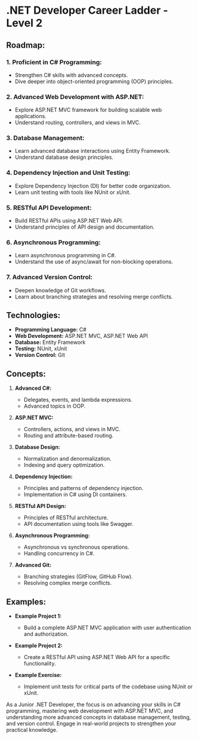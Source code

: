 # .NET Developer Career Ladder - Level 2

## Roadmap:

### 1. Proficient in C# Programming:
   - Strengthen C# skills with advanced concepts.
   - Dive deeper into object-oriented programming (OOP) principles.

### 2. Advanced Web Development with ASP.NET:
   - Explore ASP.NET MVC framework for building scalable web applications.
   - Understand routing, controllers, and views in MVC.

### 3. Database Management:
   - Learn advanced database interactions using Entity Framework.
   - Understand database design principles.

### 4. Dependency Injection and Unit Testing:
   - Explore Dependency Injection (DI) for better code organization.
   - Learn unit testing with tools like NUnit or xUnit.

### 5. RESTful API Development:
   - Build RESTful APIs using ASP.NET Web API.
   - Understand principles of API design and documentation.

### 6. Asynchronous Programming:
   - Learn asynchronous programming in C#.
   - Understand the use of async/await for non-blocking operations.

### 7. Advanced Version Control:
   - Deepen knowledge of Git workflows.
   - Learn about branching strategies and resolving merge conflicts.

## Technologies:

- **Programming Language:** C#
- **Web Development:** ASP.NET MVC, ASP.NET Web API
- **Database:** Entity Framework
- **Testing:** NUnit, xUnit
- **Version Control:** Git

## Concepts:

1. **Advanced C#:**
   - Delegates, events, and lambda expressions.
   - Advanced topics in OOP.

2. **ASP.NET MVC:**
   - Controllers, actions, and views in MVC.
   - Routing and attribute-based routing.

3. **Database Design:**
   - Normalization and denormalization.
   - Indexing and query optimization.

4. **Dependency Injection:**
   - Principles and patterns of dependency injection.
   - Implementation in C# using DI containers.

5. **RESTful API Design:**
   - Principles of RESTful architecture.
   - API documentation using tools like Swagger.

6. **Asynchronous Programming:**
   - Asynchronous vs synchronous operations.
   - Handling concurrency in C#.

7. **Advanced Git:**
   - Branching strategies (GitFlow, GitHub Flow).
   - Resolving complex merge conflicts.

## Examples:

- **Example Project 1:**
   - Build a complete ASP.NET MVC application with user authentication and authorization.

- **Example Project 2:**
   - Create a RESTful API using ASP.NET Web API for a specific functionality.

- **Example Exercise:**
   - Implement unit tests for critical parts of the codebase using NUnit or xUnit.

As a Junior .NET Developer, the focus is on advancing your skills in C# programming, mastering web development with ASP.NET MVC, and understanding more advanced concepts in database management, testing, and version control. Engage in real-world projects to strengthen your practical knowledge.
